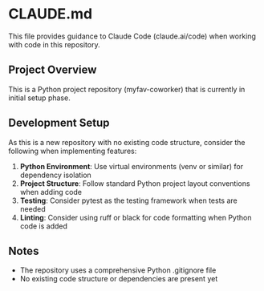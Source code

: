 # CLAUDE.md

This file provides guidance to Claude Code (claude.ai/code) when working with code in this repository.

## Project Overview

This is a Python project repository (myfav-coworker) that is currently in initial setup phase.

## Development Setup

As this is a new repository with no existing code structure, consider the following when implementing features:

1. **Python Environment**: Use virtual environments (venv or similar) for dependency isolation
2. **Project Structure**: Follow standard Python project layout conventions when adding code
3. **Testing**: Consider pytest as the testing framework when tests are needed
4. **Linting**: Consider using ruff or black for code formatting when Python code is added

## Notes

- The repository uses a comprehensive Python .gitignore file
- No existing code structure or dependencies are present yet